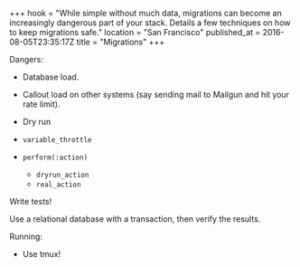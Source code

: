 +++
hook = "While simple without much data, migrations can become an increasingly dangerous part of your stack. Details a few techniques on how to keep migrations safe."
location = "San Francisco"
published_at = 2016-08-05T23:35:17Z
title = "Migrations"
+++

Dangers:

* Database load.
* Callout load on other systems (say sending mail to Mailgun and hit your rate limit).

* Dry run
* `variable_throttle`

* `perform(:action)`
    * `dryrun_action`
    * `real_action`

Write tests!

Use a relational database with a transaction, then verify the results.

Running:

* Use tmux!

